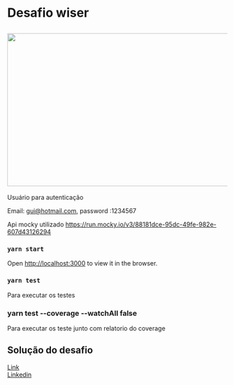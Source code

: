 # Desafio wiser 

## <img src ="https://github.com/xxjamisxx/desafio-wiser/blob/master/src/assets/wiser2.PNG"  height="350" width="800">

Usuário para autenticação 

   Email: gui@hotmail.com,  password :1234567



Api mocky utilizado https://run.mocky.io/v3/88181dce-95dc-49fe-982e-607d43126294



### `yarn start`

Open [http://localhost:3000](http://localhost:3000) to view it in the browser.

### `yarn test`

Para executar os testes

### yarn test --coverage --watchAll false

Para executar os teste junto com relatorio do coverage  

## Solução do desafio

<a href="https://youtu.be/k1hHQmLq7ow" target="_blank" align="center">
    Link
</a>

<br>

<a href="https://www.linkedin.com/in/guilherme-ramos-dev/" target="_blank" align="center">
    Linkedin
</a>



